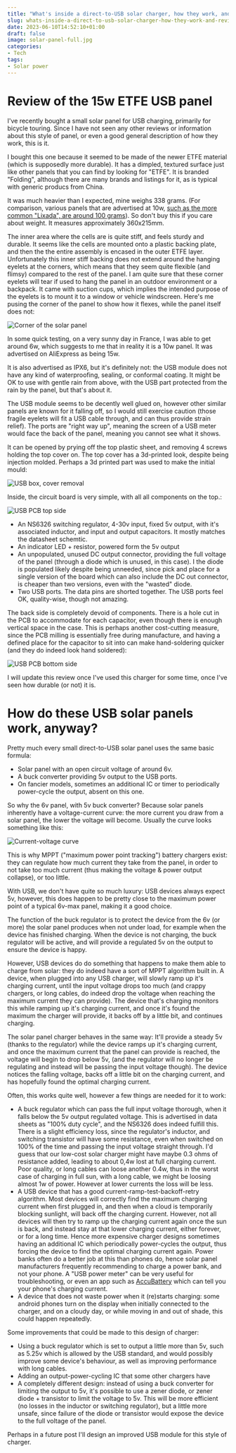 ```yaml
---
title: "What's inside a direct-to-USB solar charger, how they work, and review of a new 15w ETFE one"
slug: whats-inside-a-direct-to-usb-solar-charger-how-they-work-and-review-of-a-new-15w-etfe-one
date: 2023-06-10T14:52:10+01:00
draft: false
image: solar-panel-full.jpg
categories:
- Tech
tags:
- Solar power
---
```

# Review of the 15w ETFE USB panel

I've recently bought a small solar panel for USB charging, primarily for bicycle touring. Since I have not seen any other reviews or information about this style of panel, or even a good general description of how they work, this is it.

I bought this one because it seemed to be made of the newer ETFE material (which is supposedly more durable). It has a dimpled, textured surface just like other panels that you can find by looking for "ETFE". It is branded "Folding", although there are many brands and listings for it, as is typical with generic producs from China.

It was much heavier than I expected, mine weighs 338 grams. (For comparison, various panels that are advertised at 10w, [such as the more common "Lixada", are around 100 grams](https://threepointsofthecompass.com/2021/07/31/gear-chat-lightweight-solar-panels/)). So don't buy this if you care about weight. It measures approximately 360x215mm.

The inner area where the cells are is quite stiff, and feels sturdy and durable. It seems like the cells are mounted onto a plastic backing plate, and then the the entire assembly is encased in the outer ETFE layer. Unfortunately this inner stiff backing does not extend around the hanging eyelets at the corners, which means that they seem quite flexible (and flimsy) compared to the rest of the panel. I am quite sure that these corner eyelets will tear if used to hang the panel in an outdoor environment or a backpack. It came with suction cups, which implies the intended purpose of the eyelets is to mount it to a window or vehicle windscreen. Here's me pusing the corner of the panel to show how it flexes, while the panel itself does not:

![Corner of the solar panel](corner.jpg)

In some quick testing, on a very sunny day in France, I was able to get around 6w, which suggests to me that in reality it is a 10w panel. It was advertised on AliExpress as being 15w.

It is also advertised as IPX6, but it's definitely not: the USB module does not have any kind of waterproofing, sealing, or conformal coating. It might be OK to use with gentle rain from above, with the USB part protected from the rain by the panel, but that's about it.

The USB module seems to be decently well glued on, however other similar panels are known for it falling off, so I would still exercise caution (those fragile eyelets will fit a USB cable through, and can thus provide strain relief). The ports are "right way up", meaning the screen of a USB meter would face the back of the panel, meaning you cannot see what it shows.

It can be opened by prying off the top plastic sheet, and removing 4 screws holding the top cover on. The top cover has a 3d-printed look, despite being injection molded. Perhaps a 3d printed part was used to make the initial mould:

![USB box, cover removal](usb-box.jpg)

Inside, the circuit board is very simple, with all all components on the top.: 

![USB PCB top side](board-top.jpg)

* An NS6326 switching regulator, 4-30v input, fixed 5v output, with it's associated inductor, and input and output capacitors. It mostly matches the datasheet schemtic.
* An indicator LED + resistor, powered form the 5v output
* An unpopulated, unused DC output connector, providing the full voltage of the panel (through a diode which is unused, in this case). I the diode is populated likely  despite being unneeded, since pick and place for a single version of the board which can also include the DC out connector, is cheaper than two versions, even with the "wasted" diode.
* Two USB ports. The data pins are shorted together. The USB ports feel OK, quality-wise, though not amazing.

The back side is completely devoid of components. There is a hole cut in the PCB to accommodate for each capacitor, even though there is enough vertical space in the case. This is perhaps another cost-cutting measure, since the PCB milling is essentially free during manufacture, and having a defined place for the capacitor to sit into can make hand-soldering quicker (and they do indeed look hand soldered):

![USB PCB bottom side](board-bottom.jpg)

I will update this review once I've used this charger for some time, once I've seen how durable (or not) it is.

# How do these USB solar panels work, anyway?

Pretty much every small direct-to-USB solar panel uses the same basic formula:

* Solar panel with an open circuit voltage of around 6v.
* A buck converter providing 5v output to the USB ports.
* On fancier models, sometimes an additional IC or timer to periodically power-cycle the output, absent on this one.

So why the 6v panel, with 5v buck converter? Because solar panels inherently have a voltage-current curve: the more current you draw from a solar panel, the lower the voltage will become. Usually the curve looks something like this:

![Current-voltage curve](Current-voltage-IV-curve.png)

This is why MPPT ("maximum power point tracking") battery chargers exist: they can regulate how much current they take from the panel, in order to not take too much current (thus making the voltage & power output collapse), or too little.

With USB, we don't have quite so much luxury: USB devices always expect 5v, however, this does happen to be pretty close to the maximum power point of a typical 6v-max panel, making it a good choice. 

The function of the buck regulator is to protect the device from the 6v (or more) the solar panel produces when not under load, for example when the device has finished charging. When the device is not charging, the buck regulator will be active, and will provide a regulated 5v on the output to ensure the device is happy.

However, USB devices do do something that happens to make them able to charge from solar: they do indeed have a sort of MPPT algorithm built in.  A device, when plugged into any USB charger, will slowly ramp up it's charging current, until the input voltage drops too much (and crappy chargers, or long cables, do indeed drop the voltage when reaching the maximum current they can provide). The device that's charging  monitors this while ramping up it's charging current, and once it's found the maximum the charger will provide, it backs off by a little bit, and continues charging. 

The solar panel charger behaves in the same way: It'll provide a steady 5v (thanks to the regulator) while the device ramps up it's charging current, and once the maximum current that the panel can provide is reached, the voltage will begin to drop below 5v, (and the regulator will no longer be regulating and instead will be passing the input voltage though). The device notices the falling voltage, backs off a little bit on the charging current, and has hopefully found the optimal charging current.

Often, this works quite well, however a few things are needed for it to work:

* A buck regulator which can pass the full input voltage thorough, when it falls below the 5v output regulated voltage. This is advertised in data sheets as "100% duty cycle", and the NS6326 does indeed fulfill this. There is a slight efficiency loss, since the regulator's inductor, and switching transistor will have some resistance, even when switched on 100% of the time and passing the input voltage straight through. I'd guess that our low-cost solar charger might have maybe 0.3 ohms of resistance added, leading to about 0,4w lost at full charging current. Poor quality, or long cables can loose another 0.4w, thus in the worst case of charging in full sun, with a long cable, we might be loosing almost 1w of power. However at lower currents the loss will be less.
* A USB device that has a good current-ramp-test-backoff-retry algorithm. Most devices will correctly find the maximum charging current when first plugged in, and then when a cloud is temporarily blocking sunlight, will back off the charging current. However, not all devices will then try to ramp up the charging current again once the sun is back, and instead stay at that lower charging current, either forever, or for a long time. Hence more expensive charger designs sometimes having an additional IC which periodically power-cycles the output, thus forcing the device to find the optimal charging current again. Power banks often do a better job at this than phones do, hence solar panel manufacturers frequently recommending to charge a power bank, and not your phone. A "USB power meter" can be very useful for troubleshooting, or even an app such as [AccuBattery](https://play.google.com/store/apps/details?id=com.digibites.accubattery) which can tell you your phone's charging current.
* A device that does not waste power when it (re)starts charging: some android phones turn on the display when initially connected to the charger, and on a cloudy day, or while moving in and out of shade, this could happen repeatedly.

Some improvements that could be made to this design of charger: 

* Using a buck regulator which is set to output a little more than 5v, such as 5.25v which is allowed by the USB standard, and would possibly improve some device's behaviour, as well as improving performance with long cables.
* Adding an output-power-cycling IC that some other chargers have
* A completely different design: instead of using a buck converter for limiting the output to 5v, it's possible to use a zener diode, or zener diode + transistor to limit the voltage to 5v. This will be more efficient (no losses in the inductor or switching regulator), but a little more unsafe, since failure of the diode or transistor would expose the device to the full voltage of the panel.

Perhaps in a future post I'll design an improved USB module for this style of charger.
